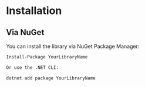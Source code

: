 # Installation

## Via NuGet

You can install the library via NuGet Package Manager:

```bash
Install-Package YourLibraryName

Or use the .NET CLI:

dotnet add package YourLibraryName
